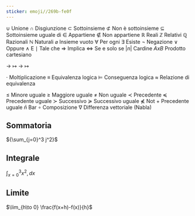 ```yaml
---
sticker: emoji//269b-fe0f
---
```

$\cup$ Unione
$\cap$ Disgiunzione
$\subset$ Sottoinsieme
$\not\subset$ Non è sottoinsieme
$\subseteq$ Sottoinsieme uguale di
$\in$ Appartiene
$\notin$ Non appartiene
$\mathbb{R}$ Reali
$\mathbb{Z}$ Relativi
$\mathbb{Q}$ Razionali
$\mathbb{N}$ Naturali
$\varnothing$ Insieme vuoto
$\forall$ Per ogni
$\exists$ Esiste
$\neg$ Negazione
$\vee$ Oppure
$\wedge$ E
$\mid$ Tale che
$\Longrightarrow$ Implica
$\Longleftrightarrow$ Se e solo se
$|n|$ Cardine
$A x B$ Prodotto cartesiano

$\rightarrow$ 
$\mapsto$ 
$\longrightarrow$ 
$\longmapsto$ 

$\cdot$ Moltiplicazione
$\equiv$ Equivalenza logica
$\models$ Conseguenza logica
$\approx$ Relazione di equivalenza

$\leq$ Minore uguale
$\geq$ Maggiore uguale
$\neq$ Non uguale
$\prec$ Precedente
$\preceq$ Precedente uguale
$\succ$ Successivo
$\succeq$ Successivo uguale
$\not \preceq$ Not + Precedente uguale
$\bar{n}$ Bar
$\circ$ Composizione
$\nabla$ Differenza vettoriale (Nabla)

## Sommatoria
${\sum_{j=0}^3 j^2}$

## Integrale
${\int_{x=0}^3 x^2 ,dx}$ 

## Limite
$\lim_{h\to 0} \frac{f(x+h)-f(x)}{h}$

